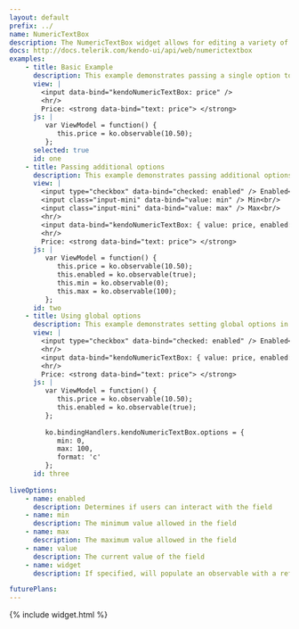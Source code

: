 ```yaml
---
layout: default
prefix: ../
name: NumericTextBox
description: The NumericTextBox widget allows for editing a variety of numeric value types.
docs: http://docs.telerik.com/kendo-ui/api/web/numerictextbox
examples:
    - title: Basic Example
      description: This example demonstrates passing a single option to bind against the value of the NumericTextBox widget.
      view: |
        <input data-bind="kendoNumericTextBox: price" />
        <hr/>
        Price: <strong data-bind="text: price"> </strong>
      js: |
         var ViewModel = function() {
            this.price = ko.observable(10.50);
         };
      selected: true
      id: one
    - title: Passing additional options
      description: This example demonstrates passing additional options in the data-bind attribute with *value* now being explicitly specified.
      view: |
        <input type="checkbox" data-bind="checked: enabled" /> Enabled<br/>
        <input class="input-mini" data-bind="value: min" /> Min<br/>
        <input class="input-mini" data-bind="value: max" /> Max<br/>
        <hr/>
        <input data-bind="kendoNumericTextBox: { value: price, enabled: enabled, min: min, max: max, format: 'c' }" />
        <hr/>
        Price: <strong data-bind="text: price"> </strong>
      js: |
         var ViewModel = function() {
            this.price = ko.observable(10.50);
            this.enabled = ko.observable(true);
            this.min = ko.observable(0);
            this.max = ko.observable(100);
         };
      id: two
    - title: Using global options
      description: This example demonstrates setting global options in *ko.bindingHandlers.kendoNumericTextBox.options*. This helps to simplify the markup for settings that can be used as a default for all instances of this widget.
      view: |
        <input type="checkbox" data-bind="checked: enabled" /> Enabled<br/>
        <hr/>
        <input data-bind="kendoNumericTextBox: { value: price, enabled: enabled }" />
        <hr/>
        Price: <strong data-bind="text: price"> </strong>
      js: |
         var ViewModel = function() {
            this.price = ko.observable(10.50);
            this.enabled = ko.observable(true);
         };
         
         ko.bindingHandlers.kendoNumericTextBox.options = {
            min: 0,
            max: 100,
            format: 'c'
         };
      id: three
      
liveOptions:
    - name: enabled
      description: Determines if users can interact with the field
    - name: min
      description: The minimum value allowed in the field
    - name: max
      description: The maximum value allowed in the field
    - name: value
      description: The current value of the field
    - name: widget
      description: If specified, will populate an observable with a reference to the actual widget

futurePlans:
---
```


{% include widget.html %}
